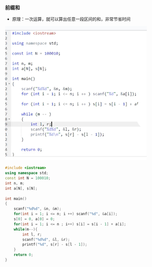 ### 前缀和
- 原理：一次运算，就可以算出任意一段区间的和，非常节省时间  

![img.png](img.png)
```c++
#include <iostream>
using namespace std;
const int N = 100010;
int n, m;
int a[N], s[N];

int main()
{
    scanf("%d%d", &n, &m);
    for(int i = 1; i <= n; i ++) scanf("%d", &a[i]);
    s[0] = 0, a[0] = 0;
    for(int i = 1; i <= n ; i++) s[i] = s[i - 1] + a[i];
    while(m--){
        int l, r;
        scanf("%d%d", &l, &r);
        printf("%d", s[r] - s[l - 1]);
    }
    return 0;
}


```